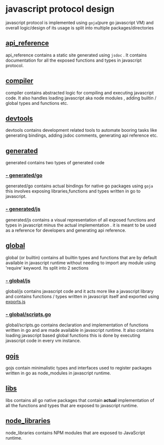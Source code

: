 # javascript protocol design

javascript protocol is implemented using `goja`(pure go javascript VM) and overall logic/design of its usage is split into multiple packages/directories

## [api_reference](./api_reference/)

api_reference contains a static site generated using `jsdoc` . It contains documentation for all the exposed functions and types in javascript protocol.

## [compiler](./compiler/)

compiler contains abstracted logic for compiling and executing javascript code. It also handles loading javascript aka node modules , adding builtin / global types and functions etc.

## [devtools](./devtools/README.md)

devtools contains development related tools to automate booring tasks like generating bindings, adding jsdoc comments, generating api reference etc.

## [generated](./generated/README.md)

generated contains two types of generated code 

### [- generated/go](./generated/go/)

generated/go contains actual bindings for native go packages using `goja` this involves exposing libraries,functions and types written in go to javascript.

### [- generated/js](./generated/js/)

generated/js contains a visual representation of all exposed functions and types in javascript minus the actual implementation . it is meant to be used as a reference for developers and generating api reference.

## [global](./global/)

global (or builtin) contains all builtin types and functions that are by default available in javascript runtime without needing to import any module using 'require' keyword. Its split into 2 sections

### [- global/js](./global/js/)

global/js contains javascript code and it acts more like a javascript library and contains functions / types written in javascript itself and exported using [exports.js](./global/exports.js)

### [- global/scripts.go](./global/scripts.go)

global/scripts.go contains declaration and implementation of functions written in go and are made available in javascript runtime. It also contains loading javascript based global functions this is done by executing javascript code in every vm instance.

## [gojs](./gojs/)

gojs contain minimalistic types and interfaces used to register packages written in go as node_modules in javascript runtime.

## [libs](./libs/)

libs contains all go native packages that contain **actual** implementation of all the functions and types that are exposed to javascript runtime.

## [node_libraries](./node_libraries/)

node_libraries contains NPM modules that are exposed to JavaScript runtime.
